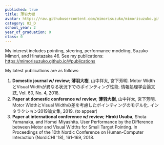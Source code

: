 ```yaml
---
published: true
title: 薄羽大樹
avatar: https://raw.githubusercontent.com/mimorisuzuko/mimorisuzuko.github.io/master/assets/me.jpg
category: 02_D
school_year: 2
year_of_graduation: 0
class: 0
---
```

My interest includes pointing, steering, performance modeling, Suzuko Mimori, and Hinatazaka 46.
See my publications: https://mimorisuzuko.github.io/#publications

My latest publications are as follows:

1. **Domestic journal w/ review**; **薄羽大樹**, 山中祥太, 宮下芳明. Motor WidthとVisual Widthが異なる状況下でのポインティング性能. 情報処理学会論文誌, Vol. 60, No. 4, 2018.
2. **Paper at domestic conference w/ review**; **薄羽大樹**, 山中祥太, 宮下芳明. Motor WidthとVisual Widthの差を考慮したポインティングのモデル化. インタラクション2019論文集, 2019. (to appear)
3. **Paper at international conference w/ review**; **Hiroki Usuba**, Shota Yamanaka, and Homei Miyashita. User Performance by the Difference between Motor and Visual Widths for Small Target Pointing. In Proceedings of the 10th Nordic Conference on Human-Computer Interaction (NordiCHI '18), 161-169, 2018.
